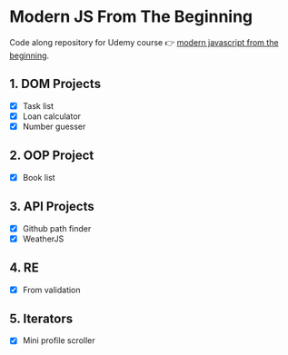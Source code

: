 # Modern JS From The Beginning

Code along repository for Udemy course 👉 [modern javascript from the beginning](https://www.udemy.com/course/modern-javascript-from-the-beginning).

## 1. DOM Projects

- [x] Task list
- [x] Loan calculator
- [x] Number guesser

## 2. OOP Project

- [x] Book list

## 3. API Projects

- [x] Github path finder
- [x] WeatherJS

## 4. RE

- [x] From validation

## 5. Iterators

- [x] Mini profile scroller

